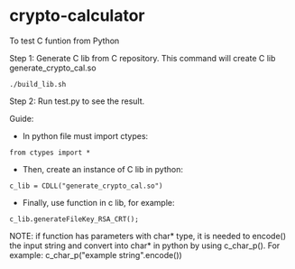 # crypto-calculator

To test C funtion from Python

Step 1: Generate C lib from C repository. This command will create C lib generate_crypto_cal.so
```
./build_lib.sh
```
Step 2: Run test.py to see the result.

Guide:
- In python file must import ctypes:
```
from ctypes import *
```
- Then, create an instance of C lib in python:
```
c_lib = CDLL("generate_crypto_cal.so")
```
- Finally, use function in c lib, for example:
```
c_lib.generateFileKey_RSA_CRT();
```
NOTE: if function has parameters with char* type, it is needed to encode() the input string and convert into char* in python by using c_char_p(). For example: c_char_p("example string".encode())